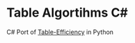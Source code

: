 # Table Algortihms C#
C# Port of [Table-Efficiency](https://github.com/Pomidorka1234/Table-Efficiency) in Python
